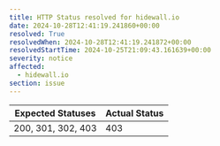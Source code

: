 ```yaml
---
title: HTTP Status resolved for hidewall.io
date: 2024-10-28T12:41:19.241860+00:00
resolved: True
resolvedWhen: 2024-10-28T12:41:19.241872+00:00
resolvedStartTime: 2024-10-25T21:09:43.161639+00:00
severity: notice
affected:
  - hidewall.io
section: issue
---
```


| Expected Statuses | Actual Status  |
|-------------------|----------------|
| 200, 301, 302, 403 | 403 |
